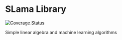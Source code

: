 # SLama Library 
[![Coverage Status](https://coveralls.io/repos/github/fexolm/SLama/badge.svg?branch=master)](https://coveralls.io/github/fexolm/SLama?branch=master)


Simple linear algebra and machine learning algorithms

